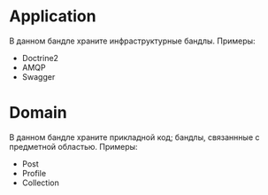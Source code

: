Application
===========

В данном бандле храните инфраструктурные бандлы. Примеры:

- Doctrine2
- AMQP
- Swagger

Domain
======

В данном бандле храните прикладной код; бандлы, связаннные с предметной областью. Примеры:

- Post
- Profile
- Collection
